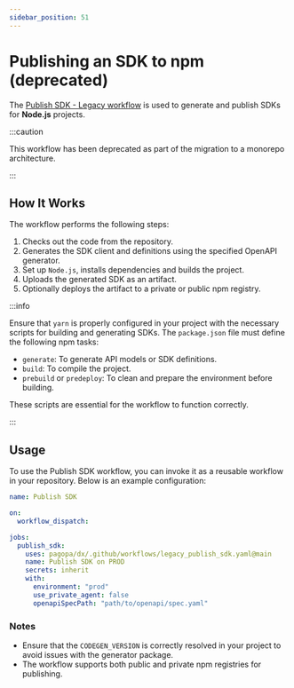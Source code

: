 ```yaml
---
sidebar_position: 51
---
```


# Publishing an SDK to npm (deprecated)

The
[Publish SDK - Legacy workflow](https://github.com/pagopa/dx/blob/main/.github/workflows/legacy_publish_sdk.yaml)
is used to generate and publish SDKs for **Node.js** projects.

:::caution

This workflow has been deprecated as part of the migration to a monorepo
architecture.

:::

## How It Works

The workflow performs the following steps:

1. Checks out the code from the repository.
2. Generates the SDK client and definitions using the specified OpenAPI
   generator.
3. Set up `Node.js`, installs dependencies and builds the project.
4. Uploads the generated SDK as an artifact.
5. Optionally deploys the artifact to a private or public npm registry.

:::info

Ensure that `yarn` is properly configured in your project with the necessary
scripts for building and generating SDKs. The `package.json` file must define
the following npm tasks:

- `generate`: To generate API models or SDK definitions.
- `build`: To compile the project.
- `prebuild` or `predeploy`: To clean and prepare the environment before
  building.

These scripts are essential for the workflow to function correctly.

:::

## Usage

To use the Publish SDK workflow, you can invoke it as a reusable workflow in
your repository. Below is an example configuration:

```yaml
name: Publish SDK

on:
  workflow_dispatch:

jobs:
  publish_sdk:
    uses: pagopa/dx/.github/workflows/legacy_publish_sdk.yaml@main
    name: Publish SDK on PROD
    secrets: inherit
    with:
      environment: "prod"
      use_private_agent: false
      openapiSpecPath: "path/to/openapi/spec.yaml"
```

### Notes

- Ensure that the `CODEGEN_VERSION` is correctly resolved in your project to
  avoid issues with the generator package.
- The workflow supports both public and private npm registries for publishing.
